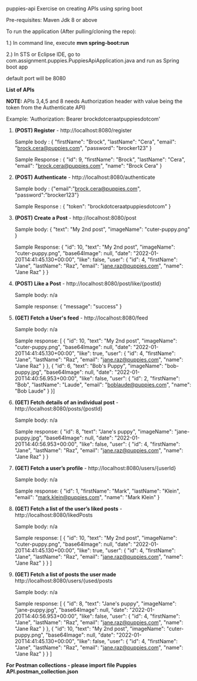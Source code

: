puppies-api Exercise on creating APIs using spring boot


Pre-requisites:
Maven 
Jdk 8 or above



To run the application (After pulling/cloning the repo):

1.) In command line, execute **mvn spring-boot:run**

2.) In STS or Eclipse IDE, go to com.assignment.puppies.PuppiesApiApplication.java and run as Spring boot app

default port will be 8080


**List of APIs**

**NOTE:** APIs 3,4,5 and 8 needs Authorization header with value being the token from the Authenticate API) 

Example: 'Authorization: Bearer brockdotceraatpuppiesdotcom'


1. **(POST) Register** - http://localhost:8080/register

   Sample body : {
  "firstName": "Brock",
  "lastName": "Cera",
  "email": "brock.cera@puppies.com",
  "password": "brocker123"
  }

   Sample Response : {
    "id": 9,
    "firstName": "Brock",
    "lastName": "Cera",
    "email": "brock.cera@puppies.com",
    "name": "Brock Cera"
}


2. **(POST) Authenticate**  - http://localhost:8080/authenticate

   Sample body : {"email":"brock.cera@puppies.com", "password":"brocker123"}

   Sample Response : { "token": "brockdotceraatpuppiesdotcom" }


3. **(POST) Create a Post** - http://localhost:8080/post

   Sample body: {
  "text": "My 2nd post",
  "imageName": "cuter-puppy.png"
}

   Sample Response: {
    "id": 10,
    "text": "My 2nd post",
    "imageName": "cuter-puppy.png",
    "base64Image": null,
    "date": "2022-01-20T14:41:45.130+00:00",
    "like": false,
    "user": {
        "id": 4,
        "firstName": "Jane",
        "lastName": "Raz",
        "email": "jane.raz@puppies.com",
        "name": "Jane Raz"
    }
}


4. **(POST) Like a Post** - http://localhost:8080/post/like/{postId}

    Sample body: n/a

    Sample response: {
    "message": "success"
}


5. **(GET) Fetch a User's feed** - http://localhost:8080/feed

    Sample body: n/a

    Sample response: [
    {
        "id": 10,
        "text": "My 2nd post",
        "imageName": "cuter-puppy.png",
        "base64Image": null,
        "date": "2022-01-20T14:41:45.130+00:00",
        "like": true,
        "user": {
            "id": 4,
            "firstName": "Jane",
            "lastName": "Raz",
            "email": "jane.raz@puppies.com",
            "name": "Jane Raz"
        }
    },
    {
        "id": 6,
        "text": "Bob's Puppy",
        "imageName": "bob-puppy.jpg",
        "base64Image": null,
        "date": "2022-01-20T14:40:56.953+00:00",
        "like": false,
        "user": {
            "id": 2,
            "firstName": "Bob",
            "lastName": "Laude",
            "email": "boblaude@puppies.com",
            "name": "Bob Laude"
        }
    }]


6. **(GET) Fetch details of an individual post** - http://localhost:8080/posts/{postId}

    Sample body: n/a
    
    Sample response: {
    "id": 8,
    "text": "Jane's puppy",
    "imageName": "jane-puppy.jpg",
    "base64Image": null,
    "date": "2022-01-20T14:40:56.953+00:00",
    "like": false,
    "user": {
        "id": 4,
        "firstName": "Jane",
        "lastName": "Raz",
        "email": "jane.raz@puppies.com",
        "name": "Jane Raz"
    }
}


7.  **(GET) Fetch a user’s profile** - http://localhost:8080/users/{userId}

    Sample body: n/a

    Sample response: {
    "id": 1,
    "firstName": "Mark",
    "lastName": "Klein",
    "email": "mark.klein@puppies.com",
    "name": "Mark Klein"
}


8.  **(GET) Fetch a list of the user’s liked posts** - http://localhost:8080/likedPosts

    Sample body: n/a

    Sample response: [
    {
        "id": 10,
        "text": "My 2nd post",
        "imageName": "cuter-puppy.png",
        "base64Image": null,
        "date": "2022-01-20T14:41:45.130+00:00",
        "like": true,
        "user": {
            "id": 4,
            "firstName": "Jane",
            "lastName": "Raz",
            "email": "jane.raz@puppies.com",
            "name": "Jane Raz"
        }
    }
]


9.  **(GET) Fetch a list of posts the user made** http://localhost:8080/users/{used/posts

    Sample body: n/a

    Sample response: [
    {
        "id": 8,
        "text": "Jane's puppy",
        "imageName": "jane-puppy.jpg",
        "base64Image": null,
        "date": "2022-01-20T14:40:56.953+00:00",
        "like": false,
        "user": {
            "id": 4,
            "firstName": "Jane",
            "lastName": "Raz",
            "email": "jane.raz@puppies.com",
            "name": "Jane Raz"
        }
    },
    {
        "id": 10,
        "text": "My 2nd post",
        "imageName": "cuter-puppy.png",
        "base64Image": null,
        "date": "2022-01-20T14:41:45.130+00:00",
        "like": false,
        "user": {
            "id": 4,
            "firstName": "Jane",
            "lastName": "Raz",
            "email": "jane.raz@puppies.com",
            "name": "Jane Raz"
        }
    }
]



**For Postman collections - please import file Puppies API.postman_collection.json**




    

